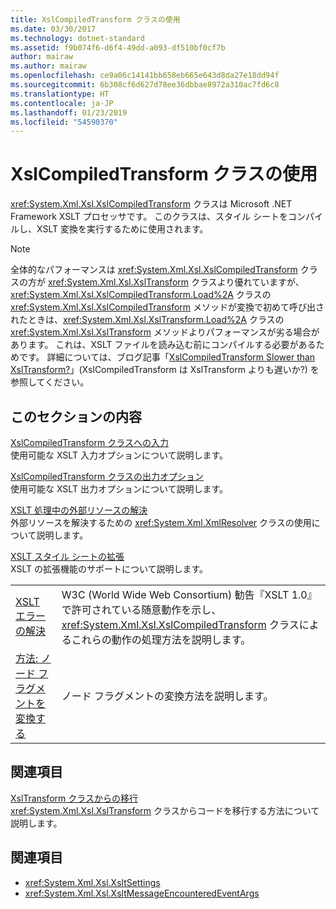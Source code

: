 ```yaml
---
title: XslCompiledTransform クラスの使用
ms.date: 03/30/2017
ms.technology: dotnet-standard
ms.assetid: f9b074f6-d6f4-49dd-a093-df510bf0cf7b
author: mairaw
ms.author: mairaw
ms.openlocfilehash: ce9a06c14141bb658eb665e643d8da27e18dd94f
ms.sourcegitcommit: 6b308cf6d627d78ee36dbbae8972a310ac7fd6c8
ms.translationtype: HT
ms.contentlocale: ja-JP
ms.lasthandoff: 01/23/2019
ms.locfileid: "54590370"
---
```

# <a name="using-the-xslcompiledtransform-class"></a>XslCompiledTransform クラスの使用
<xref:System.Xml.Xsl.XslCompiledTransform> クラスは Microsoft .NET Framework XSLT プロセッサです。 このクラスは、スタイル シートをコンパイルし、XSLT 変換を実行するために使用されます。  
  
> [!NOTE]
>  全体的なパフォーマンスは <xref:System.Xml.Xsl.XslCompiledTransform> クラスの方が <xref:System.Xml.Xsl.XslTransform> クラスより優れていますが、<xref:System.Xml.Xsl.XslCompiledTransform.Load%2A> クラスの <xref:System.Xml.Xsl.XslCompiledTransform> メソッドが変換で初めて呼び出されたときは、<xref:System.Xml.Xsl.XslTransform.Load%2A> クラスの <xref:System.Xml.Xsl.XslTransform> メソッドよりパフォーマンスが劣る場合があります。 これは、XSLT ファイルを読み込む前にコンパイルする必要があるためです。 詳細については、ブログ記事「[XslCompiledTransform Slower than XslTransform?](https://blogs.msdn.microsoft.com/antosha/2006/07/16/xslcompiledtransform-slower-than-xsltransform/)」(XslCompiledTransform は XslTransform よりも遅いか?) を参照してください。  
  
## <a name="in-this-section"></a>このセクションの内容  
 [XslCompiledTransform クラスへの入力](../../../../docs/standard/data/xml/inputs-to-the-xslcompiledtransform-class.md)  
 使用可能な XSLT 入力オプションについて説明します。  
  
 [XslCompiledTransform クラスの出力オプション](../../../../docs/standard/data/xml/output-options-on-the-xslcompiledtransform-class.md)  
 使用可能な XSLT 出力オプションについて説明します。  
  
 [XSLT 処理中の外部リソースの解決](../../../../docs/standard/data/xml/resolving-external-resources-during-xslt-processing.md)  
 外部リソースを解決するための <xref:System.Xml.XmlResolver> クラスの使用について説明します。  
  
 [XSLT スタイル シートの拡張](../../../../docs/standard/data/xml/extending-xslt-style-sheets.md)  
 XSLT の拡張機能のサポートについて説明します。  
  
|||  
|-|-|  
|[XSLT エラーの解決](../../../../docs/standard/data/xml/recoverable-xslt-errors.md)|W3C (World Wide Web Consortium) 勧告『XSLT 1.0』で許可されている随意動作を示し、<xref:System.Xml.Xsl.XslCompiledTransform> クラスによるこれらの動作の処理方法を説明します。|  
|[方法: ノード フラグメントを変換する](../../../../docs/standard/data/xml/how-to-transform-a-node-fragment.md)|ノード フラグメントの変換方法を説明します。|  
  
## <a name="related-sections"></a>関連項目  
 [XslTransform クラスからの移行](../../../../docs/standard/data/xml/migrating-from-the-xsltransform-class.md)  
 <xref:System.Xml.Xsl.XslTransform> クラスからコードを移行する方法について説明します。  
  
## <a name="see-also"></a>関連項目

- <xref:System.Xml.Xsl.XsltSettings>
- <xref:System.Xml.Xsl.XsltMessageEncounteredEventArgs>
